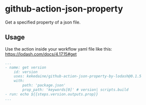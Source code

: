 
# github-action-json-property

Get a specified property of a json file.

## Usage

Use the action inside your workflow yaml file like this:
https://lodash.com/docs/4.17.15#get

```yaml
...
- name: get version
    id: version
    uses: kekedaine/github-action-json-property-by-lodash@0.1.5
    with:
        path: 'package.json'
        prop_path: 'keywords[0]' # version| scripts.build
- run: echo ${{steps.version.outputs.prop}}
...

```
